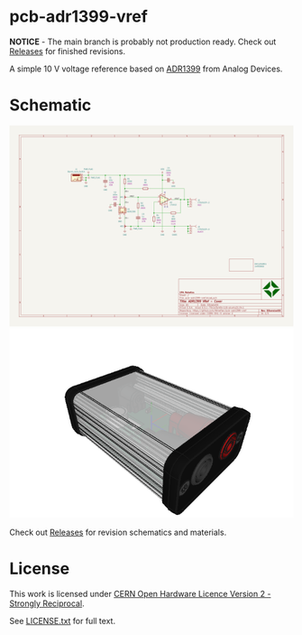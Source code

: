 # pcb-adr1399-vref

**NOTICE** - The main branch is probably not production ready. Check out [Releases](https://github.com/Atmelfan/pcb-adr1399-vref/releases) for finished revisions.


A simple 10 V voltage reference based on [ADR1399](https://www.analog.com/en/products/adr1399.html) from Analog Devices.

# Schematic
![Schematic](pcb-adr1399-vref.svg)
![Assembly view](mechanical/assembly.png)

Check out [Releases](https://github.com/Atmelfan/pcb-adr1399-vref/releases) for revision schematics and materials.

# License
This work is licensed under [CERN Open Hardware Licence Version 2 - Strongly Reciprocal](https://www.ohwr.org/project/cernohl/wikis/Documents/CERN-OHL-version-2).

See [LICENSE.txt](LICENSE.txt) for full text.